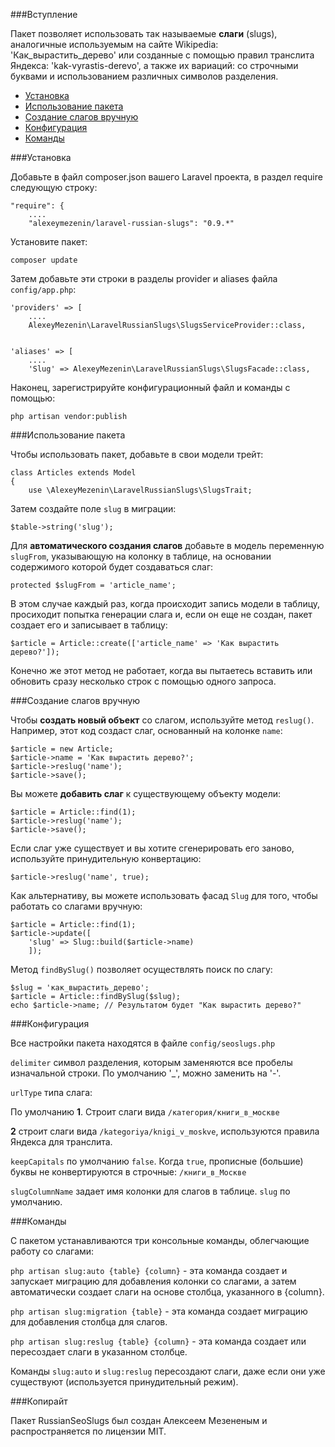 
###Вступление

Пакет позволяет использовать так называемые **слаги** (slugs), аналогичные используемым на сайте Wikipedia: 'Как\_вырастить\_дерево' или созданные с помощью правил транслита Яндекса: 'kak-vyrastis-derevo', а также их вариаций: со строчными буквами и использованием различных символов разделения.

* [Установка](#Installation)
* [Использование пакета](#Using-slugs)
* [Создание слагов вручную](#Manual-slug-creation)
* [Конфигурация](#Configuration)
* [Команды](#Commands)


<a name="Installation"></a>

###Установка

Добавьте в файл composer.json вашего Laravel проекта, в раздел require следующую строку:

```
"require": {
    ....
    "alexeymezenin/laravel-russian-slugs": "0.9.*"
```


Установите пакет:

```
composer update
```


Затем добавьте эти строки в разделы provider и aliases файла `config/app.php`:

```
'providers' => [
    ....
    AlexeyMezenin\LaravelRussianSlugs\SlugsServiceProvider::class,
    

'aliases' => [
    ....
    'Slug' => AlexeyMezenin\LaravelRussianSlugs\SlugsFacade::class,
```


Наконец, зарегистрируйте конфигурационный файл и команды с помощью:
```
php artisan vendor:publish
```


<a name="Using-slugs"></a>

###Использование пакета

Чтобы использовать пакет, добавьте в свои модели трейт:

```
class Articles extends Model
{
    use \AlexeyMezenin\LaravelRussianSlugs\SlugsTrait;
```

Затем создайте поле `slug` в миграции:

```
$table->string('slug');
```

Для **автоматического создания слагов** добавьте в модель переменную `slugFrom`, указывающую на колонку в таблице, на основании содержимого которой будет создаваться слаг:

```
protected $slugFrom = 'article_name';
```

В этом случае каждый раз, когда происходит запись модели в  таблицу, просиходит попытка генерации слага и, если он еще не создан, пакет создает его и записывает в таблицу:

```
$article = Article::create(['article_name' => 'Как вырастить дерево?']);
```

Конечно же этот метод не работает, когда вы пытаетесь вставить или обновить сразу несколько строк с помощью одного запроса.

<a name="Manual-slug-creation"></a>

###Создание слагов вручную

Чтобы **создать новый объект** со слагом, используйте метод `reslug()`. Например, этот код создаст слаг, основанный на колонке `name`:

```
$article = new Article;
$article->name = 'Как вырастить дерево?';
$article->reslug('name');
$article->save();
```

Вы можете **добавить слаг** к существующему объекту модели:
```
$article = Article::find(1);
$article->reslug('name');
$article->save();
```

Если слаг уже существует и вы хотите сгенерировать его заново, используйте принудительную конвертацию:

```
$article->reslug('name', true);
```

Как альтернативу, вы можете использовать фасад `Slug` для того, чтобы работать со слагами вручную:
```
$article = Article::find(1);
$article->update([
    'slug' => Slug::build($article->name)
    ]);
```

Метод `findBySlug()` позволяет осуществлять поиск по слагу:
```
$slug = 'как_вырастить_дерево';
$article = Article::findBySlug($slug);
echo $article->name; // Результатом будет "Как вырастить дерево?"
```


<a name="Configuration"></a>

###Конфигурация

Все настройки пакета находятся в файле `config/seoslugs.php`

`delimiter` символ разделения, которым заменяются все пробелы изначальной строки. По умолчанию '_', можно заменить на '-'.

`urlType` типа слага:

По умолчанию **1**. Строит слаги вида `/категория/книги_в_москве`

**2** строит слаги вида `/kategoriya/knigi_v_moskve`, используются правила Яндекса для транслита.

`keepCapitals` по умолчанию `false`. Когда `true`, прописные (большие) буквы не конвертируются в строчные: `/книги_в_Москве`

`slugColumnName` задает имя колонки для слагов в таблице. `slug` по умолчанию.

<a name="Commands"></a>

###Команды

С пакетом устанавливаются три консольные команды, облегчающие работу со слагами:

`php artisan slug:auto {table} {column}` - эта команда создает и запускает миграцию для добавления колонки со слагами, а затем автоматически создает слаги на основе столбца, указанного в {column}.

`php artisan slug:migration {table}` - эта команда создает миграцию для добавления столбца для слагов.

`php artisan slug:reslug {table} {column}` - эта команда создает или пересоздает слаги в указанном столбце.

Команды `slug:auto` и `slug:reslug` пересоздают слаги, даже если они уже существуют (используется принудительный режим).

###Копирайт

Пакет RussianSeoSlugs был создан Алексеем Мезененым и распространяется по лицензии MIT.

